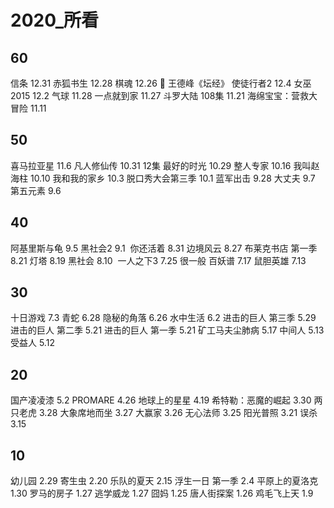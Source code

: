 # 2020_所看

## 60
信条 12.31
赤狐书生 12.28
棋魂  12.26 💯
王德峰《坛经》
使徒行者2 12.4
女巫 2015 12.2
气球 11.28
一点就到家 11.27
斗罗大陆 108集 11.21
海绵宝宝：营救大冒险 11.11
## 50
喜马拉亚星 11.6
凡人修仙传 10.31 12集
最好的时光 10.29
整人专家 10.16
我叫赵海柱 10.10
我和我的家乡 10.3
脱口秀大会第三季 10.1
蓝军出击 9.28
大丈夫 9.7 ️
第五元素 9.6
## 40
阿基里斯与龟 9.5
黑社会2 9.1 ️
你还活着 8.31
边境风云  ️️️8.27
布莱克书店 第一季 8.21
灯塔 8.19
黑社会 8.10 ️
一人之下3 7.25 很一般
百妖谱 7.17
鼠胆英雄  7.13
## 30
十日游戏 7.3
青蛇 6.28
隐秘的角落 6.26
水中生活 6.2
进击的巨人 第三季 5.29
进击的巨人 第二季 5.21
进击的巨人 第一季 5.21
矿工马夫尘肺病 5.17
中间人 5.13
受益人 5.12
## 20
国产凌凌漆 5.2
PROMARE 4.26
地球上的星星 4.19
希特勒：恶魔的崛起 3.30
两只老虎 3.28
大象席地而坐 3.27
大赢家 3.26
无心法师 3.25
阳光普照 3.21
误杀 3.15
## 10
幼儿园 2.29
寄生虫 2.20
乐队的夏天 2.15
浮生一日 第一季 2.4
平原上的夏洛克 ️1.30 
罗马的房子 1.27
逃学威龙 1.27
囧妈 1.25
唐人街探案 1.26
鸡毛飞上天 1.9
